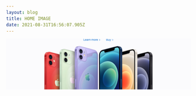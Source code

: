 ```yaml
---
layout: blog
title: HOME IMAGE
date: 2021-08-31T16:56:07.905Z
---
```

![img](/images/uploads/home.png)
